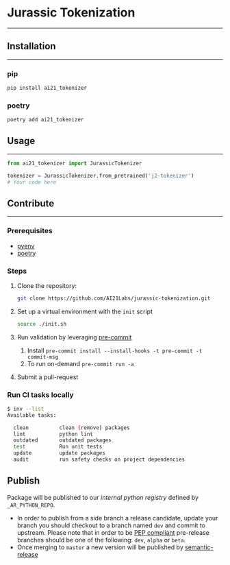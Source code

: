 # Jurassic Tokenization

---

## Installation

---

### pip

```bash
pip install ai21_tokenizer
```

### poetry

```bash
poetry add ai21_tokenizer
```

## Usage

---

```python
from ai21_tokenizer import JurassicTokenizer

tokenizer = JurassicTokenizer.from_pretrained('j2-tokenizer')
# Your code here
```

## Contribute

---

### Prerequisites

- [pyenv](https://github.com/pyenv/pyenv)
- [poetry](https://python-poetry.org/)

### Steps

1. Clone the repository:

   ```bash
   git clone https://github.com/AI21Labs/jurassic-tokenization.git
   ```

2. Set up a virtual environment with the `init` script

   ```bash
   source ./init.sh
   ```

3. Run validation by leveraging [pre-commit](https://pre-commit.com)
   1. Install `pre-commit install --install-hooks -t pre-commit -t commit-msg`
   2. To run on-demand `pre-commit run -a`
4. Submit a pull-request

### Run CI tasks locally

```bash
$ inv --list
Available tasks:

  clean          clean (remove) packages
  lint           python lint
  outdated       outdated packages
  test           Run unit tests
  update         update packages
  audit          run safety checks on project dependencies
```

## Publish

Package will be published to our _internal python registry_ defined by `_AR_PYTHON_REPO`.

- In order to publish from a side branch a release candidate, update your branch you should checkout to a branch named `dev` and commit to upstream. Please note that in order to be [PEP compliant](https://peps.python.org/pep-0440/#pre-releases) pre-release branches should be one of the following: `dev`, `alpha` or `beta`.
- Once merging to `master` a new version will be published by [semantic-release](https://github.com/semantic-release/semantic-release)
